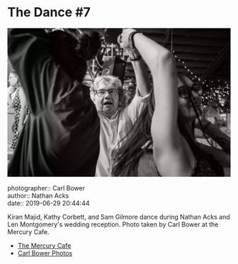 # The Dance #7

![Kiran Majid, Kathy Corbett, and Sam Gilmore dance](assets/2019-06-29-set-4-the-dance-07.webp)

photographer:: Carl Bower  
author:: Nathan Acks  
date:: 2019-06-29 20:44:44

Kiran Majid, Kathy Corbett, and Sam Gilmore dance during Nathan Acks and Len Montgomery's wedding reception. Photo taken by Carl Bower at the Mercury Cafe.

* [The Mercury Cafe](http://mercurycafe.com)
* [Carl Bower Photos](https://carlbowerphotos.com)
